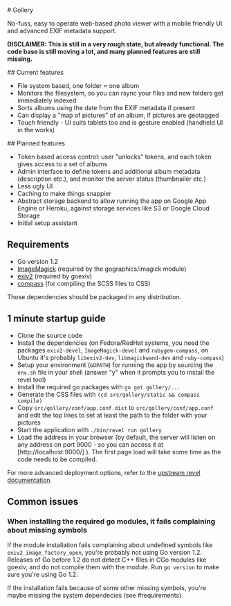 # Gollery

No-fuss, easy to operate web-based photo viewer with a mobile friendly UI and
advanced EXIF metadata support.

**DISCLAIMER: This is still in a very rough state, but already functional. The
code base is still moving a lot, and many planned features are still missing.**

## Current features

* File system based, one folder = one album
* Monitors the filesystem, so you can rsync your files and new folders get
  immediately indexed
* Sorts albums using the date from the EXIF metadata if present
* Can display a "map of pictures" of an album, if pictures are geotagged
* Touch friendly - UI suits tablets too and is gesture enabled (handheld UI
  in the works)

## Planned features

* Token based access control: user "unlocks" tokens, and each token gives
  access to a set of albums
* Admin interface to define tokens and additional album metadata (description
  etc.), and monitor the server status (thumbnailer etc.)
* Less ugly UI
* Caching to make things snappier
* Abstract storage backend to allow running the app on Google App Engine or
  Heroku, against storage services like S3 or Google Cloud Storage
* Initial setup assistant

## Requirements

* Go version 1.2
* [ImageMagick](http://imagemagick.org/) (required by the gographics/imagick
  module)
* [exiv2](http://exiv2.org/) (required by goexiv)
* [compass](http://compass-style.org/) (for compiling the SCSS files to CSS)

Those dependencies should be packaged in any distribution.

## 1 minute startup guide

* Clone the source code
* Install the dependencies (on Fedora/RedHat systems, you need the packages
  `exiv2-devel`, `ImageMagick-devel` and `rubygem-compass`, on Ubuntu it's
  probably `libexiv2-dev`, `libmagickwand-dev` and `ruby-compass`)
* Setup your environment (`GOPATH`) for running the app by sourcing the `env.sh`
  file in your shell (answer "y" when it prompts you to install the revel tool)
* Install the required go packages with `go get gollery/...`
* Generate the CSS files with `(cd src/gollery/static && compass compile)`
* Copy `src/gollery/conf/app.conf.dist` to `src/gollery/conf/app.conf` and edit
  the top lines to set at least the path to the folder with your pictures
* Start the application with `./bin/revel run gollery`
* Load the address in your browser (by default, the server will listen on any
  address on port 9000 - so you can access it at [http://localhost:9000/] ).
  The first page load will take some time as the code needs to be compiled.

For more advanced deployment options, refer to the [upstream revel
documentation](http://robfig.github.io/revel/manual/deployment.html).

## Common issues

### When installing the required go modules, it fails complaining about missing symbols

If the module installation fails complaining about undefined symbols like
`exiv2_image_factory_open`, you're probably not using Go version 1.2. Releases
of Go before 1.2 do not detect C++ files in CGo modules like goexiv, and do
not compile them with the module. Run `go version` to make sure you're using
Go 1.2.

If the installation fails because of some other missing symbols, you're maybe
missing the system dependecies (see #requirements).
